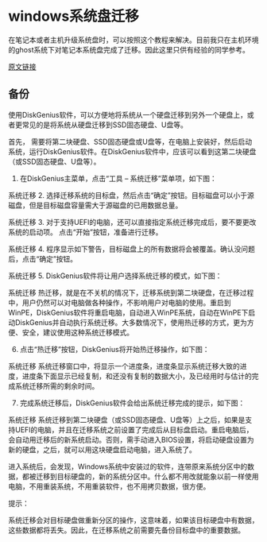 # windows系统盘迁移

在笔记本或者主机升级系统盘时，可以按照这个教程来解决。目前我只在主机环境的ghost系统下对笔记本系统盘完成了迁移。因此这里只供有经验的同学参考。

[原文链接](https://www.diskgenius.cn/help/system-migration.php)



## 备份
使用DiskGenius软件，可以方便地将系统从一个硬盘迁移到另外一个硬盘上，或者更常见的是将系统从硬盘迁移到SSD固态硬盘、U盘等。

首先， 需要将第二块硬盘、SSD固态硬盘或U盘等，在电脑上安装好，然后启动系统，运行DiskGenius软件。在DiskGenius软件中，应该可以看到这第二块硬盘（或SSD固态硬盘、U盘等）。

1. 在DiskGenius主菜单，点击“工具 – 系统迁移”菜单项，如下图：

系统迁移
2. 选择迁移系统的目标盘，然后点击“确定”按钮。目标磁盘可以小于源磁盘，但是目标磁盘容量需大于源磁盘的已用数据总量。

系统迁移
3. 对于支持UEFI的电脑，还可以直接指定系统迁移完成后，要不要更改系统的启动项。 点击“开始”按钮，准备进行迁移。

系统迁移
4. 程序显示如下警告，目标磁盘上的所有数据将会被覆盖。确认没问题后，点击“确定”按钮。

系统迁移
5. DiskGenius软件将让用户选择系统迁移的模式，如下图：

系统迁移
热迁移，就是在不关机的情况下，迁移系统到第二块硬盘，在迁移过程中，用户仍然可以对电脑做各种操作，不影响用户对电脑的使用。重启到WinPE，DiskGenius软件将重启电脑，自动进入WinPE系统，自动在WinPE下启动DiskGenius并自动执行系统迁移。大多数情况下，使用热迁移的方式，更为方便、安全，建议使用这种系统迁移模式。

6. 点击“热迁移”按钮，DiskGenius将开始热迁移操作，如下图：

系统迁移
系统迁移窗口中，将显示一个进度条，进度条显示系统迁移大致的进度，进度条下面显示已经复制，和还没有复制的数据大小，及已经用时与估计的完成系统迁移所需的剩余时间。

7. 完成系统迁移后，DiskGenius软件会给出系统迁移完成的提示，如下图：

系统迁移
系统迁移到第二块硬盘（或SSD固态硬盘、U盘等）上之后，如果是支持UEFI的电脑，并且在迁移系统之前设置了完成后从目标盘启动。重启电脑后，会自动用迁移后的新系统启动。否则，需手动进入BIOS设置，将启动硬盘设置为新的硬盘，之后，就可以用这块硬盘启动电脑，进入系统了。

进入系统后，会发现，Windows系统中安装过的软件，连带原来系统分区中的数据，都被迁移到目标硬盘的，新的系统分区中。什么都不用改就能象以前一样使用电脑，不用重装系统，不用重装软件，也不用拷贝数据，很方便。

提示：

系统迁移会对目标硬盘做重新分区的操作，这意味着，如果该目标硬盘中有数据，这些数据都将丢失。因此，在迁移系统之前需要先备份目标盘中的重要数据。